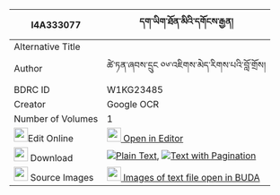 |I4A333077|དག་ཡིག་ཐོན་མིའི་དགོངས་རྒྱན། 
| --- | --- 
|Alternative Title |
|Author| ཚེ་ཏན་ཞབས་དྲུང ༠༦་འཇིགས་མེད་རིགས་པའི་བློ་གྲོས།
|BDRC ID | W1KG23485
|Creator | Google OCR
|Number of Volumes| 1
|<img width="25" src="https://img.icons8.com/color/25/000000/edit-property.png">Edit Online| [<img width="25" src="https://avatars.githubusercontent.com/u/45091458?s=200&v=4"> Open in Editor](http://editor.openpecha.org/I4A333077)
|<img width="25" src="https://img.icons8.com/fluent/48/000000/download-2.png"/>  Download | [![](https://img.icons8.com/color/20/000000/txt.png)Plain Text](https://github.com/Openpecha/I4A333077/releases/download/v1/dakyik_tonmi_i_gong_gyen_plain_I4A333077.zip), [![](https://img.icons8.com/color/20/000000/txt.png)Text with Pagination](https://github.com/Openpecha/I4A333077/releases/download/v1/dakyik_tonmi_i_gong_gyen_pages_I4A333077.zip)
|<img width="25" src="https://img.icons8.com/plasticine/100/000000/pictures-folder.png"/>  Source Images | [<img width="25" src="https://library.bdrc.io/icons/BUDA-small.svg"> Images of text file open in BUDA](https://library.bdrc.io/show/bdr:W1KG23485)